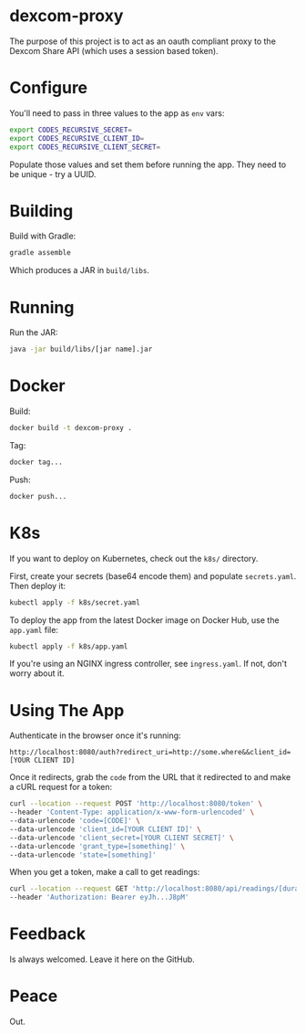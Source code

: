 # dexcom-proxy

The purpose of this project is to act as an oauth compliant proxy to the Dexcom Share API (which uses a session based token).

# Configure

You'll need to pass in three values to the app as `env` vars:

```bash
export CODES_RECURSIVE_SECRET= 
export CODES_RECURSIVE_CLIENT_ID= 
export CODES_RECURSIVE_CLIENT_SECRET= 
```

Populate those values and set them before running the app. They need to be unique - try a UUID.

# Building

Build with Gradle:

```bash
gradle assemble
```

Which produces a JAR in `build/libs`.

# Running

Run the JAR:

```bash
java -jar build/libs/[jar name].jar
```

# Docker

Build:

```bash
docker build -t dexcom-proxy .
```

Tag:

```bash
docker tag...
```

Push:

```bash
docker push...
```

# K8s

If you want to deploy on Kubernetes, check out the `k8s/` directory.  

First, create your secrets (base64 encode them) and populate `secrets.yaml`. Then deploy it:

```bash
kubectl apply -f k8s/secret.yaml
```

To deploy the app from the latest Docker image on Docker Hub, use the `app.yaml` file:

```bash
kubectl apply -f k8s/app.yaml
```

If you're using an NGINX ingress controller, see `ingress.yaml`.  If not, don't worry about it.

# Using The App

Authenticate in the browser once it's running:

`http://localhost:8080/auth?redirect_uri=http://some.where&&client_id=[YOUR CLIENT ID]`

Once it redirects, grab the `code` from the URL that it redirected to and make a cURL request for a token:

```bash
curl --location --request POST 'http://localhost:8080/token' \
--header 'Content-Type: application/x-www-form-urlencoded' \
--data-urlencode 'code=[CODE]' \
--data-urlencode 'client_id=[YOUR CLIENT ID]' \
--data-urlencode 'client_secret=[YOUR CLIENT SECRET]' \
--data-urlencode 'grant_type=[something]' \
--data-urlencode 'state=[something]'
```

When you get a token, make a call to get readings:

```bash
curl --location --request GET 'http://localhost:8080/api/readings/[duration in minutes]/[max readings]' \
--header 'Authorization: Bearer eyJh...J8pM'
```

# Feedback

Is always welcomed. Leave it here on the GitHub.  

# Peace

Out.
